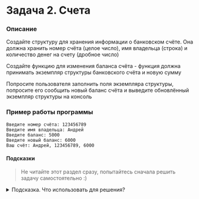 # Задача 2. Счета

### Описание
Создайте структуру для хранения информации о банковском счёте. Она должна хранить номер счёта (целое число), имя владельца (строка) и количество денег на счету (дробное число)

Создайте функцию для изменения баланса счёта - функция должна принимать экземпляр структуры банковского счёта и новую сумму

Попросите пользователя заполнить поля экземпляра структуры, попросите его сообщить новый баланс счёта и выведите обновлённый экземпляр структуры на консоль

### Пример работы программы
```
Введите номер счёта: 123456789
Введите имя владельца: Андрей
Введите баланс: 5000
Введите новый баланс: 6000
Ваш счёт: Андрей, 123456789, 6000
```
#### Подсказки

> Не читайте этот раздел сразу, попытайтесь сначала решить задачу самостоятельно :)

<details>

<summary>Подсказка. Что использовать для решения?</summary>
  
Не забудьте, что для изменения экземпляра структуры внутри функции нужно передавать его по ссылке или через указатель
  
Для объявления структуры используйте ключевое слово `struct`

Для ввода значений с консоли используйте `std::cin`

Для вывода на консоль используйте `std::cout`

</details>
